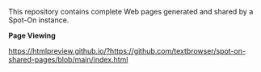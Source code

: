 This repository contains complete Web pages generated and shared by a Spot-On instance.

**Page Viewing**

https://htmlpreview.github.io/?https://github.com/textbrowser/spot-on-shared-pages/blob/main/index.html
